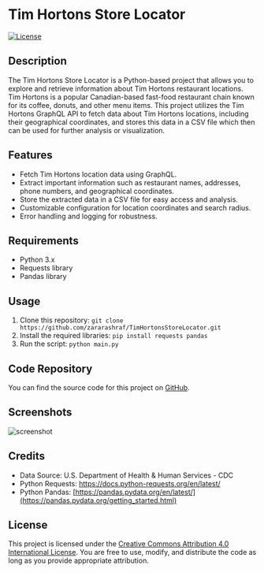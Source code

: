 # Tim Hortons Store Locator

[![License](https://img.shields.io/badge/license-MIT-blue.svg)](https://opensource.org/licenses/MIT)

## Description
The Tim Hortons Store Locator is a Python-based project that allows you to explore and retrieve information about Tim Hortons restaurant locations. Tim Hortons is a popular Canadian-based fast-food restaurant chain known for its coffee, donuts, and other menu items. This project utilizes the Tim Hortons GraphQL API to fetch data about Tim Hortons locations, including their geographical coordinates, and stores this data in a CSV file which then can be used for further analysis or visualization.

## Features
- Fetch Tim Hortons location data using GraphQL.
- Extract important information such as restaurant names, addresses, phone numbers, and geographical coordinates.
- Store the extracted data in a CSV file for easy access and analysis.
- Customizable configuration for location coordinates and search radius.
- Error handling and logging for robustness.

## Requirements
- Python 3.x
- Requests library
- Pandas library

## Usage
1. Clone this repository: `git clone https://github.com/zararashraf/TimHortonsStoreLocator.git`
2. Install the required libraries: `pip install requests pandas`
3. Run the script: `python main.py`

## Code Repository
You can find the source code for this project on [GitHub](https://github.com/zararashraf/TimHortonsStoreLocator).


## Screenshots
![screenshot](https://github.com/zararashraf/TimHortonsStoreLocator/assets/36181292/c2ca1e87-6f8d-4824-bbe4-3b2e1be3ff11)


## Credits
- Data Source: U.S. Department of Health & Human Services - CDC
- Python Requests: https://docs.python-requests.org/en/latest/
- Python Pandas: [https://pandas.pydata.org/en/latest/](https://pandas.pydata.org/getting_started.html)

## License
This project is licensed under the [Creative Commons Attribution 4.0 International License](https://creativecommons.org/licenses/by/4.0/). You are free to use, modify, and distribute the code as long as you provide appropriate attribution.
